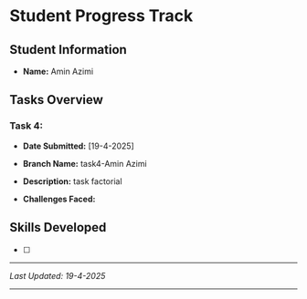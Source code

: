 # Student Progress Track

## Student Information
- **Name:** Amin Azimi

## Tasks Overview

### Task 4: 
- **Date Submitted:** [19-4-2025]
- **Branch Name:**  task4-Amin Azimi
- **Description:**  task factorial
  
- **Challenges Faced:**

## Skills Developed
- [ ] 


---
*Last Updated: 19-4-2025*

---
